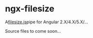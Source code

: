 # ngx-filesize

A[filesize.js](https://filesizejs.com)pipe for Angular 2.X/4.X/5.X/...

Source files to come soon...